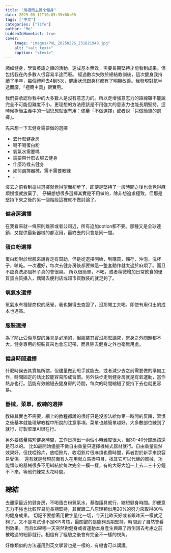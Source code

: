 ```yaml
---
title: "用極簡主義來健身"
date: 2025-05-11T10:05:35+00:00
tags: ["中文"]
categories: ["life"]
author: "Me"
hiddenInHomeList: true
cover:
    image: "images/PXL_20250226_231821948.jpg"
    alt: "<alt text>"
    caption: "<text>"
---
```



諸如健身，學習英語之類的活動，速成基本無效，需要長期堅持才能看到成果。但包括我在內多數人很容易半途而廢。
經過數次失敗於總結教訓後，這次健身我持續了半年，每個禮拜去4到5次，健康狀況跟身材都有了明顯改善。我發現對抗半途而廢，「極簡主義」很實用。

我們要承認你我中的大多數人是沒有意志力的。所以走增強意志力的路線雖不能說完全不可能但難度不小，更理想的方法應該是不用強大的意志力也能長期堅持。這時候極簡主義中的一個思想就很有用：儘量「不做選擇」或者說「只做簡單的選擇」。


先來想一下去健身需要做的選擇

- 去什麼健身房
- 喝不喝蛋白粉
- 氧氣水需要嗎
- 需要帶什麼衣服去健身
- 什麼時候去健身
- 如何選擇器械，需不需要教練
- ...

沒去之前看到這些選擇就覺得望而卻步了，即便是堅持了一段時間之後也會覺得麻煩慢慢就放棄了。
仔細想想很多選擇其實是不用做的，除非想追求極致，但那是堅持下來之後的另一個階段這裡就不做討論了。

### 健身房選擇

在我看來就一條原則離家或者公司近，所有追加option都不要。那種又是全球連鎖，又提供最新器械的都沒用，最終去的只會是同一間。

### 蛋白粉選擇

蛋白粉對於增肌來說肯定有幫助，但是從選擇開始，到購買，儲存，沖泡，洗杯子，晾乾。一次還好，每次去健身房後都要做這一整套動作就太過於麻煩了。而且不認真洗那個杯子真的會很臭。
所以很簡單，不喝，或者稍微增加日常飲食的優質蛋白質攝入，偶爾去便利店或超市買散裝的就足夠了。

### 氧氣水選擇

氧氣水有種智商稅的感覺，我也懶得去查證了，沒那閒工夫喝。即使有用付出的成本也過高。

### 服裝選擇

為了防止受傷基礎的護具是必須的，但服裝其實沒那麼講究，緊身之外問題都不大。健身專用的服裝買來也會忘記帶，而且除去健身之外也毫無用處。

### 健身時間選擇

什麼時候去其實無所謂，但儘量做到甩手就能去，或者減少去之前需要做的準備工作，時間固定的話比較能容易形成習慣。另外快步走到健身房就是有氧運動，當作熱身也行。這能有效縮短去健身房的時間，每次的時間縮短了堅持下去也就更容易。

### 器械，菜單，教練的選擇

教練其實也不需要，網上的教程都說的很好只是沒辦法給你第一時間的反饋，習慣之後基本就能理解教程中所說的注意事項。菜單也越簡單越好，大多數部位練到了就行，訂製菜單AI很在行。

另外要儘量縮短健身時間，工作日擠出一兩個小時難度很大，但30-40分鐘應該還是可以的。
比如最開始儘量不做自由重量只選擇機械式器材就行。自由重量雖然效果好，但找啞鈴片，放啞鈴片，收啞鈴片很麻煩也費時間，再者對於新手來說容易受傷。
還有就是發現前面有人在用就立馬換項目，找其它可以代替的器械，功能類似的器械很多不用糾結於每次完全一模一樣，有的大哥大姐一上去二三十分鐘不下來，等他們練完太花時間。

## 總結

去離家最近的健身房，不喝蛋白粉氧氣水，基礎護具就行，縮短健身時間。即便意志力不強也比較容易能長期堅持，其實跟二八原理類似用20%的努力來取得80%的健身成果。
切記不要想著用數字量化一切，今天比昨天好或者跟昨天一樣就足夠了。又不是考試也不是KPI考核，最關鍵的是能夠長期堅持，時間到了自然會看到效果。
而且如果哪一天突然對健身或者運動本身產生興趣了再倒回去考慮之前被略過的細節就行。相信有了經驗之後會有完全不一樣的視角。

好像類似的方法運用到英文學習也是一樣的，有機會可以講講。